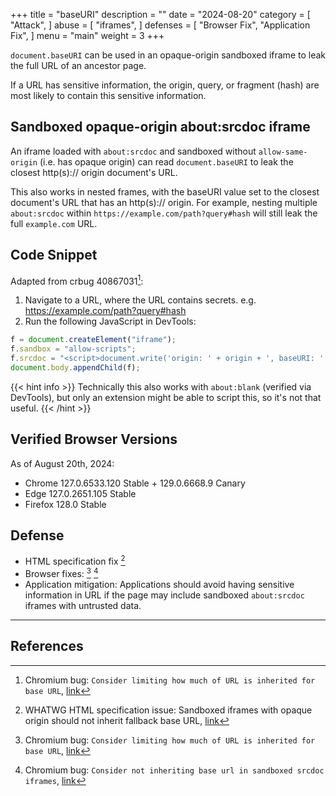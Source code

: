 +++
title = "baseURI"
description = ""
date = "2024-08-20"
category = [
    "Attack",
]
abuse = [
    "iframes",
]
defenses = [
    "Browser Fix",
    "Application Fix",
]
menu = "main"
weight = 3
+++

`document.baseURI` can be used in an opaque-origin sandboxed iframe to leak the full URL of an ancestor page.

If a URL has sensitive information, the origin, query, or fragment (hash) are most likely to contain this sensitive information.

## Sandboxed opaque-origin about:srcdoc iframe

An iframe loaded with `about:srcdoc` and sandboxed without `allow-same-origin` (i.e. has opaque origin) can read `document.baseURI` to leak the closest http(s):// origin document's URL.

This also works in nested frames, with the baseURI value set to the closest document's URL that has an http(s):// origin. For example, nesting multiple `about:srcdoc` within `https://example.com/path?query#hash` will still leak the full `example.com` URL.

## Code Snippet

Adapted from crbug 40867031[^crbug-40867031]:
1. Navigate to a URL, where the URL contains secrets. e.g. https://example.com/path?query#hash
2. Run the following JavaScript in DevTools:
```javascript
f = document.createElement("iframe");
f.sandbox = "allow-scripts";
f.srcdoc = "<script>document.write('origin: ' + origin + ', baseURI: ' + document.baseURI);</script>";
document.body.appendChild(f);
```

{{< hint info >}}
Technically this also works with `about:blank` (verified via DevTools), but only an extension might be able to script this, so it's not that useful.
{{< /hint >}}

## Verified Browser Versions
As of August 20th, 2024:
* Chrome 127.0.6533.120 Stable + 129.0.6668.9 Canary
* Edge 127.0.2651.105 Stable
* Firefox 128.0 Stable

## Defense


* HTML specification fix [^html-spec-9025]
* Browser fixes: [^crbug-40867031] [^crbug-330744612] 
* Application mitigation: Applications should avoid having sensitive information in URL if the page may include sandboxed `about:srcdoc` iframes with untrusted data.

____

## References

[^crbug-330744612]: Chromium bug: 
`Consider not inheriting base url in sandboxed srcdoc iframes`, [link](https://issues.chromium.org/issues/330744612)
[^crbug-40867031]: Chromium bug: 
`Consider limiting how much of URL is inherited for base URL`, [link](https://issues.chromium.org/issues/40867031)
[^html-spec-9025]: WHATWG HTML specification issue: Sandboxed iframes with opaque origin should not inherit fallback base URL, [link](https://github.com/whatwg/html/issues/9025)
